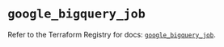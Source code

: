 # `google_bigquery_job`

Refer to the Terraform Registry for docs: [`google_bigquery_job`](https://registry.terraform.io/providers/hashicorp/google/6.18.0/docs/resources/bigquery_job).
